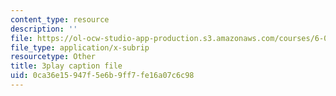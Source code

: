 ```yaml
---
content_type: resource
description: ''
file: https://ol-ocw-studio-app-production.s3.amazonaws.com/courses/6-041-probabilistic-systems-analysis-and-applied-probability-fall-2010/0ca36e15947f5e6b9ff7fe16a07c6c98_rYefUsYuEp0.vtt
file_type: application/x-subrip
resourcetype: Other
title: 3play caption file
uid: 0ca36e15-947f-5e6b-9ff7-fe16a07c6c98
---
```

